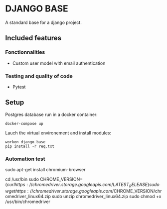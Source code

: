 
# DJANGO BASE

A standard base for a django project.


## Included features
### Fonctionnalities
- Custom user model with email authentication

### Testing and quality of code
- Pytest


## Setup
Postgres database run in a docker container:

`docker-compose up`

Lauch the virtual environement and install modules:

```
workon django_base
pip install -r req.txt
```

### Automation test
sudo apt-get install chromium-browser

cd /usr/bin
sudo CHROME_VERSION=$(curl https://chromedriver.storage.googleapis.com/LATEST_RELEASE)
sudo wget https://chromedriver.storage.googleapis.com/$CHROME_VERSION/chromedriver_linux64.zip
sudo unzip chromedriver_linux64.zip 
sudo chmod +x /usr/bin/chromedriver
